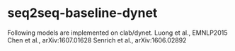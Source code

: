 # seq2seq-baseline-dynet
Following models are implemented on clab/dynet.
Luong et al., EMNLP2015
Chen et al., arXiv:1607.01628
Senrich et al., arXiv:1606.02892
